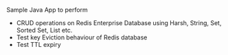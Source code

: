 Sample Java App to perform 
  - CRUD operations on Redis Enterprise Database using Harsh, String, Set, Sorted Set, List etc.
  - Test key Eviction behaviour of Redis database
  - Test TTL expiry
